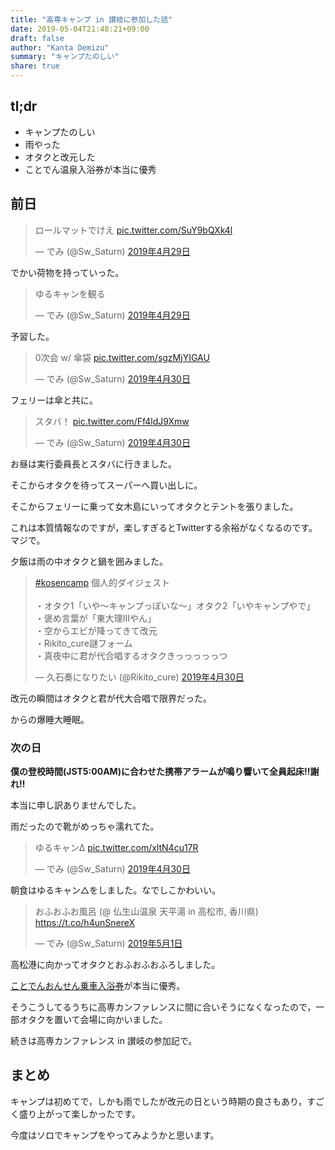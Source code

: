 ```yaml
---
title: "高専キャンプ in 讃岐に参加した話"
date: 2019-05-04T21:48:21+09:00
draft: false
author: "Kanta Demizu"
summary: "キャンプたのしい"
share: true
---
```


## tl;dr
- キャンプたのしい
- 雨やった
- オタクと改元した
- ことでん温泉入浴券が本当に優秀

## 前日


<blockquote class="twitter-tweet" data-lang="ja"><p lang="ja" dir="ltr">ロールマットでけえ <a href="https://t.co/SuY9bQXk4l">pic.twitter.com/SuY9bQXk4l</a></p>&mdash; でみ (@Sw_Saturn) <a href="https://twitter.com/Sw_Saturn/status/1122881977906892802?ref_src=twsrc%5Etfw">2019年4月29日</a></blockquote>
<script async src="https://platform.twitter.com/widgets.js" charset="utf-8"></script>

でかい荷物を持っていった。

<blockquote class="twitter-tweet" data-lang="ja"><p lang="ja" dir="ltr">ゆるキャンを観る</p>&mdash; でみ (@Sw_Saturn) <a href="https://twitter.com/Sw_Saturn/status/1122896465309732871?ref_src=twsrc%5Etfw">2019年4月29日</a></blockquote>
<script async src="https://platform.twitter.com/widgets.js" charset="utf-8"></script>

予習した。

<blockquote class="twitter-tweet" data-lang="ja"><p lang="ja" dir="ltr">0次会 w/ 傘袋 <a href="https://t.co/sgzMjYIGAU">pic.twitter.com/sgzMjYIGAU</a></p>&mdash; でみ (@Sw_Saturn) <a href="https://twitter.com/Sw_Saturn/status/1123014359502843904?ref_src=twsrc%5Etfw">2019年4月30日</a></blockquote>
<script async src="https://platform.twitter.com/widgets.js" charset="utf-8"></script>

フェリーは傘と共に。

<blockquote class="twitter-tweet" data-lang="ja"><p lang="ja" dir="ltr">スタバ！ <a href="https://t.co/Ff4ldJ9Xmw">pic.twitter.com/Ff4ldJ9Xmw</a></p>&mdash; でみ (@Sw_Saturn) <a href="https://twitter.com/Sw_Saturn/status/1123080551651368960?ref_src=twsrc%5Etfw">2019年4月30日</a></blockquote>
<script async src="https://platform.twitter.com/widgets.js" charset="utf-8"></script>

お昼は実行委員長とスタバに行きました。

そこからオタクを待ってスーパーへ買い出しに。

そこからフェリーに乗って女木島にいってオタクとテントを張りました。

これは本質情報なのですが，楽しすぎるとTwitterする余裕がなくなるのです。マジで。

夕飯は雨の中オタクと鍋を囲みました。
<blockquote class="twitter-tweet" data-lang="ja"><p lang="ja" dir="ltr"><a href="https://twitter.com/hashtag/kosencamp?src=hash&amp;ref_src=twsrc%5Etfw">#kosencamp</a> 個人的ダイジェスト<br><br>・オタク1「いや～キャンプっぽいな～」オタク2「いやキャンプやで」<br>・褒め言葉が「東大理IIIやん」<br>・空からエビが降ってきて改元<br>・Rikito_cure謎フォーム<br>・真夜中に君が代合唱するオタクきっっっっっつ</p>&mdash; 久石奏になりたい (@Rikito_cure) <a href="https://twitter.com/Rikito_cure/status/1123351892963119106?ref_src=twsrc%5Etfw">2019年4月30日</a></blockquote>
<script async src="https://platform.twitter.com/widgets.js" charset="utf-8"></script>

改元の瞬間はオタクと君が代大合唱で限界だった。

からの爆睡大睡眠。

### 次の日
**僕の登校時間(JST5:00AM)に合わせた携帯アラームが鳴り響いて全員起床‼️謝れ‼️**

本当に申し訳ありませんでした。


雨だったので靴がめっちゃ濡れてた。

<blockquote class="twitter-tweet" data-lang="ja"><p lang="ja" dir="ltr">ゆるキャンΔ <a href="https://t.co/xltN4cu17R">pic.twitter.com/xltN4cu17R</a></p>&mdash; でみ (@Sw_Saturn) <a href="https://twitter.com/Sw_Saturn/status/1123342954779643904?ref_src=twsrc%5Etfw">2019年4月30日</a></blockquote>
<script async src="https://platform.twitter.com/widgets.js" charset="utf-8"></script>

朝食はゆるキャン△をしました。なでしこかわいい。

<blockquote class="twitter-tweet" data-lang="ja"><p lang="ja" dir="ltr">おふおふお風呂 (@ 仏生山温泉 天平湯 in 高松市, 香川県) <a href="https://t.co/h4unSnereX">https://t.co/h4unSnereX</a></p>&mdash; でみ (@Sw_Saturn) <a href="https://twitter.com/Sw_Saturn/status/1123405601030144000?ref_src=twsrc%5Etfw">2019年5月1日</a></blockquote>
<script async src="https://platform.twitter.com/widgets.js" charset="utf-8"></script>

高松港に向かってオタクとおふおふおふろしました。

[ことでんおんせん乗車入浴券](http://www.kotoden.co.jp/publichtm/kotoden/ticket/kotoden_onsen/index.html)が本当に優秀。

そうこうしてるうちに高専カンファレンスに間に合いそうになくなったので，一部オタクを置いて会場に向かいました。

続きは高専カンファレンス in 讃岐の参加記で。

## まとめ
キャンプは初めてで，しかも雨でしたが改元の日という時期の良さもあり，すごく盛り上がって楽しかったです。

今度はソロでキャンプをやってみようかと思います。